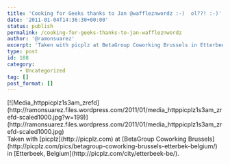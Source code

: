 ```yaml
---
title: 'Cooking for Geeks thanks to Jan @waffleznwordz :-)  ol??! :-)'
date: '2011-01-04T14:36:30+00:00'
status: publish
permalink: /cooking-for-geeks-thanks-to-jan-waffleznwordz
author: '@ramonsuarez'
excerpt: 'Taken with picplz at BetaGroup Coworking Brussels in Etterbeek, Belgium.'
type: post
id: 188
category:
    - Uncategorized
tag: []
post_format: []
---
```

<div class="p_embed p_image_embed">[![Media_httppicplz1s3am_zrefd](http://ramonsuarez.files.wordpress.com/2011/01/media_httppicplz1s3am_zrefd-scaled1000.jpg?w=199)](http://ramonsuarez.files.wordpress.com/2011/01/media_httppicplz1s3am_zrefd-scaled1000.jpg)</div>Taken with [picplz](http://picplz.com) at [BetaGroup Coworking Brussels](http://picplz.com/pics/betagroup-coworking-brussels-etterbek-belgium/) in [Etterbeek, Belgium](http://picplz.com/city/etterbeek-be/). 